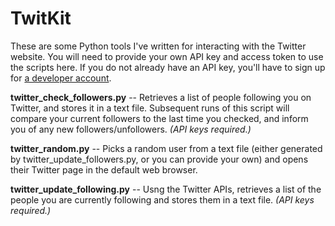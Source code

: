 # TwitKit

These are some Python tools I've written for interacting with the Twitter website. You will need to provide your own API key and access token to use the scripts here. If you do not already have an API key, you'll have to sign up for [a developer account](https://developer.twitter.com/en/docs/twitter-api/getting-started/getting-access-to-the-twitter-api).

**twitter_check_followers.py** -- Retrieves a list of people following you on Twitter, and stores it in a text file. Subsequent runs of this script will compare your current followers to the last time you checked, and inform you of any new followers/unfollowers. *(API keys required.)*

**twitter_random.py** -- Picks a random user from a text file (either generated by twitter_update_followers.py, or you can provide your own) and opens their Twitter page in the default web browser.

**twitter_update_following.py** -- Usng the Twitter APIs, retrieves a list of the people you are currently following and stores them in a text file. *(API keys required.)*
